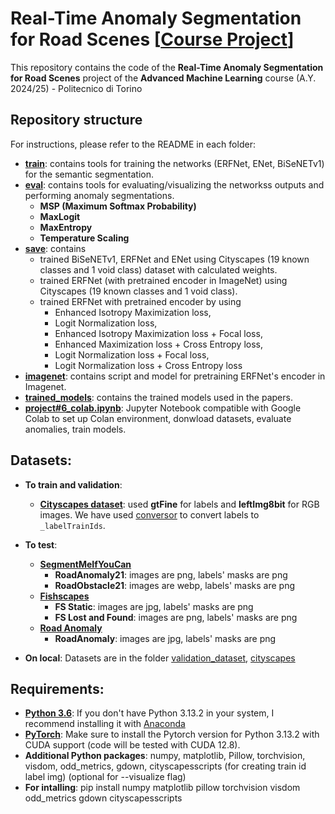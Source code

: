 # Real-Time Anomaly Segmentation for Road Scenes [[Course Project](https://docs.google.com/document/d/1ElljsAprT2qX8RpePSQ3E00y_3oXrtN_CKYC6wqxyFQ/edit?usp=sharing)]

This repository contains the code of the __Real-Time Anomaly Segmentation for Road Scenes__ project of the __Advanced Machine Learning__ course (A.Y. 2024/25) - Politecnico di Torino

## Repository structure
For instructions, please refer to the README in each folder:

- **[train](/train)**: contains tools for training the networks (ERFNet, ENet, BiSeNETv1) for the semantic segmentation.
- **[eval](/eval)**: contains tools for evaluating/visualizing the networkss outputs and performing anomaly segmentations.
    - **MSP (Maximum Softmax Probability)**
    - **MaxLogit**
    - **MaxEntropy**
    - **Temperature Scaling** 
- **[save](/save)**: contains
    -  trained BiSeNETv1, ERFNet and ENet using Cityscapes (19 known classes and 1 void class) dataset with calculated weights. 
    -  trained ERFNet (with pretrained encoder in ImageNet) using Cityscapes (19 known classes and 1 void class).
    -  trained ERFNet with pretrained encoder by using
        - Enhanced Isotropy Maximization loss, 
        - Logit Normalization loss,
        - Enhanced Isotropy Maximization loss + Focal loss,
        - Enhanced Maximization loss + Cross Entropy loss,
        - Logit Normalization loss + Focal loss,
        - Logit Normalization loss + Cross Entropy loss
- **[imagenet](/imagenet)**: contains script and model for pretraining ERFNet's encoder in Imagenet.
- **[trained_models](/trained_models)**: contains the trained models used in the papers. 
- **[project#6_colab.ipynb](/project#6_colab.ipynb)**: Jupyter Notebook compatible with Google Colab to set up Colan environment, donwload datasets, evaluate anomalies, train models.

## Datasets:

- **To train and validation**:
    - [**Cityscapes dataset**](https://www.cityscapes-dataset.com/): used **gtFine** for labels and **leftImg8bit** for RGB images. We have used [conversor](https://github.com/mcordts/cityscapesScripts/blob/master/cityscapesscripts/preparation/createTrainIdLabelImgs.py) to convert labels to `_labelTrainIds`.
- **To test**:
    - [**SegmentMeIfYouCan**](https://segmentmeifyoucan.com/datasets)
        - **RoadAnomaly21**: images are png, labels' masks are png
        - **RoadObstacle21**: images are webp, labels' masks are png
    - [**Fishscapes**](https://fishyscapes.com/dataset)
        - **FS Static**: images are jpg, labels' masks are png
        - **FS Lost and Found**: images are png, labels' masks are png
    - [**Road Anomaly**](https://www.epfl.ch/labs/cvlab/data/road-anomaly/)
        - **RoadAnomaly**: images are jpg, labels' masks are png

- **On local**: Datasets are in the folder [validation_dataset](/datasets/validation_dataset/), [cityscapes](/datasets/cityscapes/)


## Requirements:

* [**Python 3.6**](https://www.python.org/): If you don't have Python 3.13.2 in your system, I recommend installing it with [Anaconda](https://www.anaconda.com/download/#linux)
* [**PyTorch**](http://pytorch.org/): Make sure to install the Pytorch version for Python 3.13.2 with CUDA support (code will be tested with CUDA 12.8). 
* **Additional Python packages**: numpy, matplotlib, Pillow, torchvision, visdom, odd_metrics, gdown, cityscapesscripts (for creating train id label img) (optional for --visualize flag)
* **For intalling**: pip install numpy matplotlib pillow torchvision visdom odd_metrics gdown cityscapesscripts